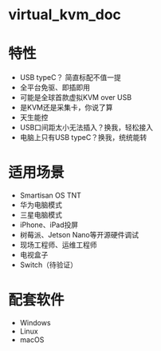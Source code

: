# virtual_kvm_doc

# 特性

* USB typeC？ 简直标配不值一提
* 全平台免驱、即插即用
* 可能是全球首款虚拟KVM over USB
* 是KVM还是采集卡，你说了算
* 天生能控
* USB口间距太小无法插入？换我，轻松接入
* 电脑上只有USB typeC？换我，统统能转

# 适用场景

* Smartisan OS TNT
* 华为电脑模式
* 三星电脑模式
* iPhone、iPad投屏
* 树莓派、Jetson Nano等开源硬件调试
* 现场工程师、运维工程师
* 电视盒子
* Switch（待验证）

# 配套软件
* Windows
* Linux
* macOS
